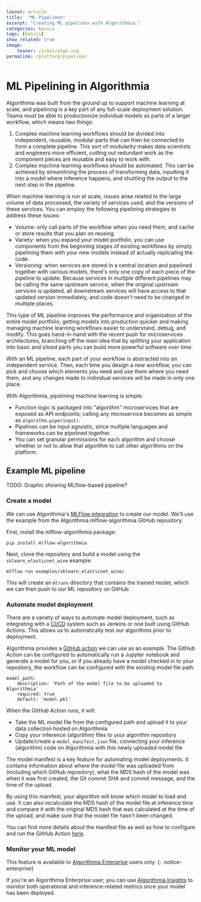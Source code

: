```yaml
---
layout: article
title:  "ML Pipelines"
excerpt: "Creating ML pipelines with Algorithmia."
categories: basics
tags: [basics]
show_related: true
image:
    teaser: /icons/algo.svg
permalink: /platform/pipeline/
---
```


# ML Pipelining in Algorithmia

Algorithmia was built from the ground up to support machine learning at scale, and pipelining is a key part of any full-scale deployment solution. Teams must be able to productionize individual models as parts of a larger workflow, which means two things:

1. Complex machine learning workflows should be divided into independent, reusable, modular parts that can then be connected to form a complete pipeline. This sort of modularity makes data scientists and engineers more efficient, cutting out redundant work as the component pieces are reusable and easy to work with.
2. Complex machine learning workflows should be automated. This can be achieved by streamlining the process of transforming data, inputting it into a model where inference happens, and shuttling the output to the next step in the pipeline.

When machine learning is run at scale, issues arise related to the large volume of data processed, the variety of services used, and the versions of these services. You can employ the following pipelining strategies to address these issues:

- Volume: only call parts of the workflow when you need them, and cache or store results that you plan on reusing.
- Variety: when you expand your model portfolio, you can use components from the beginning stages of existing workflows by simply pipelining them with your new models instead of actually replicating the code.
- Versioning: when services are stored in a central location and pipelined together with various models, there's only one copy of each piece of the pipeline to update. Because services in multiple different pipelines may be calling the same upstream service, when the original upstream services is updated, all downstream services will have access to that updated version immediately, and code doesn't need to be changed in multiple places.

This type of ML pipeline improves the performance and organization of the entire model portfolio, getting models into production quicker and making managing machine learning workflows easier to understand, debug, and modify. This goes hand-in-hand with the recent push for microservices architectures, branching off the main idea that by splitting your application into basic and siloed parts you can build more powerful software over time.

With an ML pipeline, each part of your workflow is abstracted into an independent service. Then, each time you design a new workflow, you can pick and choose which elements you need and use them where you need them, and any changes made to individual services will be made in only one place.

With Algorithmia, pipelining machine learning is simple:

- Function logic is packaged into "algorithm" microservices that are exposed as API endpoints; calling any microservice becomes as simple as `algorithm.pipe(input)`.
- Pipelines can be input agnostic, since multiple languages and frameworks can be pipelined together. 
- You can set granular permissions for each algorithm and choose whether or not to allow that algorithm to call other algorithms on the platform.

## Example ML pipeline

TODO: Graphic showing MLflow-based pipeline?

### Create a model

We can use Algorithmia's [MLFlow integration](https://algorithmia.com/developers/clients/mlflow) to create our model. We'll use the example from the Algorithmia mlflow-algorithmia GitHub repository.

First, install the mlflow-algorithmia package:

```
pip install mlflow-algorithmia
```

Next, clone the repository and build a model using the `sklearn_elasticnet_wine` example:


```
mlflow run examples/sklearn_elasticnet_wine/
```

This will create an `mlruns` directory that contains the trained model, which we can then push to our ML repository on GitHub.

### Automate model deployment

There are a variety of ways to automate model deployment, such as integrating with a [CI/CD](https://algorithmia.com/developers/algorithm-development/ci-cd) system such as Jenkins or one built using GitHub Actions. This allows us to automatically test our algorithms prior to deployment.

Algorithmia provides a [GitHub action](https://github.com/marketplace/actions/deploy-to-algorithmia) we can use as an example. The GitHub Action can be configured to automatically run a Jupyter notebook and generate a model for you, or if you already have a model checked in to your repository, the workflow can be configured with the existing model file path.

```
model_path:
    description: 'Path of the model file to be uploaded to Algorithmia'
    required: true
    default: 'model.pkl'  
```

When the GitHub Action runs, it will:

- Take the ML model file from the configured path and upload it to your data collection hosted on Algorithmia
- Copy your inference (algorithm) files to your algorithm repository
- Update/create a `model_manifest.json` file, connecting your inference (algorithm) code on Algorithmia with this newly uploaded model file

The model manifest is a key feature for automating model deployments. It contains information about where the model file was uploaded from (including which GitHub repository), what the MD5 hash of the model was when it was first created, the Git commit SHA and commit message, and the time of the upload.

By using this manifest, your algorithm will know which model to load and use. It can also recalculate the MD5 hash of the model file at inference time and compare it with the original MD5 hash that was calculated at the time of the upload, and make sure that the model file hasn't been changed.

You can find more details about the manifest file as well as how to configure and run the GitHub Action [here](https://github.com/algorithmiaio/algorithmia-modeldeployment-action).

### Monitor your ML model

This feature is available to [Algorithmia Enterprise](/enterprise) users only.
{: .notice-enterprise}

If you're an Algorithmia Enterprise user, you can use [Algorithmia Insights](https://algorithmia.com/developers/integrations/insights) to monitor both operational and inference-related metrics once your model has been deployed.

